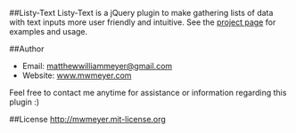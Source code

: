 ##Listy-Text
Listy-Text is a jQuery plugin to make gathering lists of data with text inputs more user friendly and intuitive. See the [project page](http://mwmeyer.github.com/listy-text) for examples and usage. 

##Author
- Email: matthewwilliammeyer@gmail.com
- Website: www.mwmeyer.com

Feel free to contact me anytime for assistance or information regarding this plugin :)

##License
http://mwmeyer.mit-license.org
